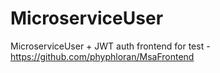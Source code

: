 # MicroserviceUser
MicroserviceUser + JWT auth
frontend for test - https://github.com/phyphloran/MsaFrontend
